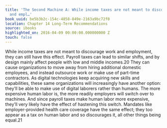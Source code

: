 ```yaml
---
title: 'The Second Machine A: While income taxes are not meant to discourage work
  and empl…'
book_uuid: be5b3b2c-154c-4858-849e-2163a9bc72f0
location: Chapter 14 Long-Term Recommendations
source: ibooks
highlighted_on: 2016-04-09 00:00:00.000000000 Z
touch: false
---
```


While income taxes are not meant to discourage work and employment, they can still have this effect. Payroll taxes can lead to similar shifts, and by design mainly affect people with low and middle incomes.20 They can cause organizations to move away from hiring additional domestic employees, and instead outsource work or make use of part-time contractors. As digital technologies keep acquiring new skills and capabilities, these same organizations will increasingly have another option: they’ll be able to make use of digital laborers rather than humans. The more expensive human labor is, the more readily employers will switch over to machines. And since payroll taxes make human labor more expensive, they’ll very likely have the effect of hastening this switch. Mandates like employer-provided health care coverage have the same effect; they too appear as a tax on human labor and so discourages it, all other things being equal.21
